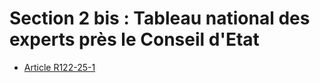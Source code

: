 # Section 2 bis : Tableau national des experts près le Conseil d'Etat

- [Article R122-25-1](article-r122-25-1.md)

